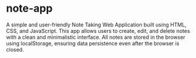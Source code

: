 # note-app
A simple and user-friendly Note Taking Web Application built using HTML, CSS, and JavaScript. This app allows users to create, edit, and delete notes with a clean and minimalistic interface. All notes are stored in the browser using localStorage, ensuring data persistence even after the browser is closed.
